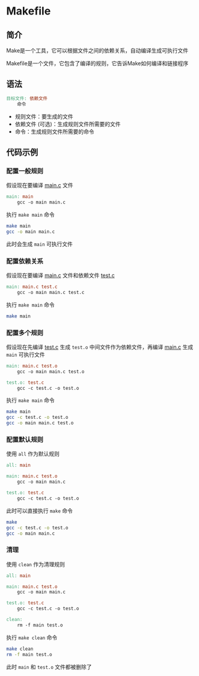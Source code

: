 # Makefile

## 简介

Make是一个工具，它可以根据文件之间的依赖关系，自动编译生成可执行文件

Makefile是一个文件，它包含了编译的规则，它告诉Make如何编译和链接程序

## 语法

```makefile
目标文件: 依赖文件
	命令
```

- 规则文件：要生成的文件
- 依赖文件 (可选)：生成规则文件所需要的文件
- 命令：生成规则文件所需要的命令

## 代码示例

### 配置一般规则

假设现在要编译 [main.c](main.c) 文件

```makefile
main: main
	gcc -o main main.c
```

执行 `make main` 命令

```bash
make main
gcc -o main main.c
```

此时会生成 `main` 可执行文件

### 配置依赖关系

假设现在要编译 [main.c](main.c) 文件和依赖文件 [test.c](test.c)

```makefile
main: main.c test.c
	gcc -o main main.c test.c
```

执行 `make main` 命令

```bash
make main
```

### 配置多个规则

假设现在先编译 [test.c](test.c) 生成 `test.o` 中间文件作为依赖文件，再编译 [main.c](main.c) 生成 `main` 可执行文件

```makefile
main: main.c test.o
	gcc -o main main.c test.o

test.o: test.c
	gcc -c test.c -o test.o
```

执行 `make main` 命令

```bash
make main
gcc -c test.c -o test.o
gcc -o main main.c test.o
```

### 配置默认规则

使用 `all` 作为默认规则

```makefile
all: main

main: main.c test.o
	gcc -o main main.c

test.o: test.c
	gcc -c test.c -o test.o
```

此时可以直接执行 `make` 命令

```bash
make
gcc -c test.c -o test.o
gcc -o main main.c
```

### 清理

使用 `clean` 作为清理规则

```makefile
all: main

main: main.c test.o
	gcc -o main main.c

test.o: test.c
	gcc -c test.c -o test.o

clean:
	rm -f main test.o
```
执行 `make clean` 命令

```bash
make clean
rm -f main test.o
```
此时 `main` 和 `test.o` 文件都被删除了
